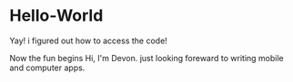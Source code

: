 Hello-World
===========
Yay! i figured out how to access the code!

Now the fun begins
Hi, I'm Devon. just looking foreward to writing mobile and computer apps.

